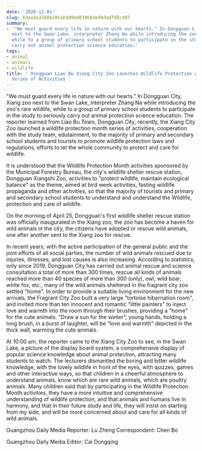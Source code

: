 ```yaml
---
date: '2020-12-01'
slug: b3eeda3288b285ab9d9bd03468abd9dadfd8c487
summary:
- '"We must guard every life in nature with our hearts." In Dongguan City, Xiang zoo
  next to the Swan Lake, interpreter Zhang Na while introducing the zoo''s rare wildlife,
  while to a group of primary school students to participate in the study to seriously
  carry out animal protection science education.'
tags:
- animal
- animals
- wildlife
title: ' Dongguan Liao Bu Xiang City Zoo Launches Wildlife Protection Awareness Month
  Series of Activities '
---
```


 "We must guard every life in nature with our hearts." In Dongguan City, Xiang zoo next to the Swan Lake, interpreter Zhang Na while introducing the zoo's rare wildlife, while to a group of primary school students to participate in the study to seriously carry out animal protection science education. The reporter learned from Liao Bu Town, Dongguan City, recently, the Xiang City Zoo launched a wildlife protection month series of activities, cooperation with the study team, edutainment, to the majority of primary and secondary school students and tourists to promote wildlife protection laws and regulations, efforts to let the whole community to protect and care for wildlife.

It is understood that the Wildlife Protection Month activities sponsored by the Municipal Forestry Bureau, the city's wildlife shelter rescue station, Dongguan Xiangshi Zoo, activities to "protect wildlife, maintain ecological balance" as the theme, aimed at bird week activities, fasting wildlife propaganda and other activities, so that the majority of tourists and primary and secondary school students to understand and understand the Wildlife, protection and care of wildlife.

On the morning of April 25, Dongguan's first wildlife shelter rescue station was officially inaugurated in the Xiang zoo, the zoo has become a haven for wild animals in the city, the citizens have adopted or rescue wild animals, one after another sent to the Xiang zoo for rescue.

In recent years, with the active participation of the general public and the joint efforts of all social parties, the number of wild animals rescued due to injuries, illnesses, and lost causes is also increasing. According to statistics, only since 2019, Dongguan City has carried out animal rescue and science consultation a total of more than 300 times, rescue all kinds of animals reached more than 40 species of more than 300 (only), owl, wild boar, white fox, etc., many of the wild animals sheltered in the fragrant city zoo settled "home". In order to provide a suitable living environment for the new arrivals, the Fragrant City Zoo built a very large "tortoise hibernation room", and invited more than ten innocent and romantic "little painters" to inject love and warmth into the room through their brushes, providing a "home" for the cute animals. "Draw a sun for the winter", young hands, holding a long brush, in a burst of laughter, will be "love and warmth" depicted in the thick wall, warming the cute animals.

At 10:00 am, the reporter came to the Xiang City Zoo to see, in the Swan Lake, a picture of the display board system, a comprehensive display of popular science knowledge about animal protection, attracting many students to watch. The lecturers dismantled the boring and bitter wildlife knowledge, with the lovely wildlife in front of the eyes, with quizzes, games and other interactive ways, so that children in a cheerful atmosphere to understand animals, know which are rare wild animals, which are poultry animals. Many children said that by participating in the Wildlife Protection Month activities, they have a more intuitive and comprehensive understanding of wildlife protection, and that animals and humans live in harmony, and that in their future study and life, they will insist on starting from my side, and will be more concerned about and care for all kinds of wild animals.

Guangzhou Daily Media Reporter: Lu Zheng Correspondent: Chen Bo

Guangzhou Daily Media Editor: Cai Dongqing

 
        